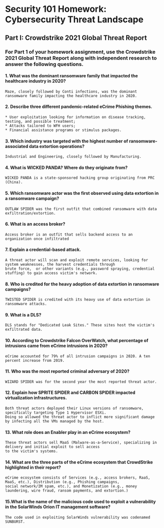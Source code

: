 # Security 101 Homework: Cybersecurity Threat Landscape
## Part I: Crowdstrike 2021 Global Threat Report
### For Part 1 of your homework assignment, use the Crowdstrike 2021 Global Threat Report along with independent research to answer the following questions.
#### **1. What was the dominant ransomware family that impacted the healthcare industry in 2020?**
```
Maze, closely followed by Conti infections, was the dominant ransomware family impacting the healthcare industry in 2020.
```
#### **2. Describe three different pandemic-related eCrime Phishing themes.**
```
* User exploitation looking for information on disease tracking, testing, and possible treatment;
* Attacks tailored to WFH users;
* Financial assistance programs or stimulus packages.
```
#### **3. Which industry was targeted with the highest number of ransomware-associated data extortion operations?**
```
Industrial and Engineering, closely followed by Manufacturing.
```
#### **4. What is WICKED PANDA? Where do they originate from?**
```
WICKED PANDA is a state-sponsored hacking group originating from PRC (China).
```
#### **5. Which ransomware actor was the first observed using data extortion in a ransomware campaign?**
```
OUTLAW SPIDER was the first outfit that combined ransomware with data exfiltration/extortion.
```
#### **6. What is an access broker?**
```
Access broker is an outfit that sells backend access to an organization once infiltrated
```
#### **7. Explain a credential-based attack.**
```
A threat actor will scan and exploit remote services, looking for system weaknesses, the harvest credentials through 
brute force,  or other variants (e.g., password spraying, credential stuffing) to gain access victim's network.
```
#### **8. Who is credited for the heavy adoption of data extortion in ransomware campaigns?**
```
TWISTED SPIDER is credited with its heavy use of data extortion in ransomware attacks.
```
#### **9. What is a DLS?**
```
DLS stands for "Dedicated Leak Sites." These sites host the victim's exfiltrated data.
```
#### **10. According to Crowdstrike Falcon OverWatch, what percentage of intrusions came from eCrime intrusions in 2020?**
```
eCrime accounted for 79% of all intrusion campaigns in 2020. A ten percent increase from 2019.
```
#### **11. Who was the most reported criminal adversary of 2020?**
```
WIZARD SPIDER was for the second year the most reported threat actor.
```
#### **12. Explain how SPRITE SPIDER and CARBON SPIDER impacted virtualization infrastructures.**
```
Both threat actors deployed their Linux versions of ransomware, specifically targeting Type 1 Hypervisor ESXi. 
Doing so allowed the threat actor to inflict more significant damage by infecting all the VMs managed by the host.
```
#### **13. What role does an Enabler play in an eCrime ecosystem?**
```
These threat actors sell MaaS (Malware-as-a-Service), specializing in delivery and initial exploit to sell access
to the victim's systems.
```
#### **14. What are the three parts of the eCrime ecosystem that CrowdStrike highlighted in their report?**
```
eCrime ecosystem consists of Services (e.g., access brokers, RaaS, MaaS, etc.), Distribution (e.g., Phishing campaigns, 
social network/IM spam, etc.), and Monetization (e.g., money laundering, wire fraud, ransom payments, and extortion.)
```	
#### **15.What is the name of the malicious code used to exploit a vulnerability in the SolarWinds Orion IT management software?**
```
The code used in exploiting SolarWinds vulnerability was codenamed SUNBURST.
```
